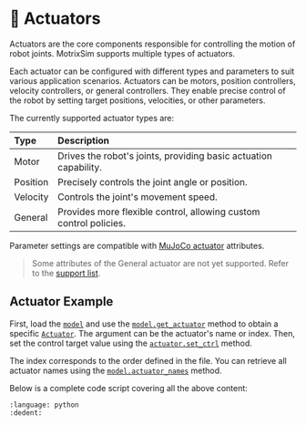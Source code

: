 # 🔋 Actuators

Actuators are the core components responsible for controlling the motion of robot joints. MotrixSim supports multiple types of actuators.

Each actuator can be configured with different types and parameters to suit various application scenarios. Actuators can be motors, position controllers, velocity controllers, or general controllers. They enable precise control of the robot by setting target positions, velocities, or other parameters.

The currently supported actuator types are:

| Type     | Description                                                       |
| :------- | :---------------------------------------------------------------- |
| Motor    | Drives the robot's joints, providing basic actuation capability.  |
| Position | Precisely controls the joint angle or position.                   |
| Velocity | Controls the joint's movement speed.                              |
| General  | Provides more flexible control, allowing custom control policies. |

Parameter settings are compatible with [MuJoCo actuator](https://mujoco.readthedocs.io/en/stable/XMLreference.html#actuator) attributes.

> Some attributes of the General actuator are not yet supported. Refer to the [support list](../getting_started/mjcf.md#actuator).

## Actuator Example

First, load the [`model`] and use the [`model.get_actuator`] method to obtain a specific [`Actuator`]. The argument can be the actuator's name or index. Then, set the control target value using the [`actuator.set_ctrl`] method.

The index corresponds to the order defined in the file. You can retrieve all actuator names using the [`model.actuator_names`] method.

Below is a complete code script covering all the above content:

```{literalinclude} ../../../../../examples/actuator.py
:language: python
:dedent:
```

[`Actuator`]: motrixsim.Actuator
[`model`]: motrixsim.SceneModel
[`model.get_actuator`]: motrixsim.SceneModel.get_actuator
[`actuator.set_ctrl`]: motrixsim.Actuator.set_ctrl
[`model.actuator_names`]: motrixsim.SceneModel.actuator_names
